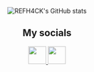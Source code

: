 <div align="center">

  ![REFH4CK's GitHub stats](https://github-readme-stats.vercel.app/api?username=REFH4CK&show_icons=true&locale=es&theme=dark#gh-dark-mode-only)

</div>

<div align="center" style="margin: 8px 0px 8px 0px;">

  <h2>My socials</h2>

  <a href="https://x.com/AndresEHR29" align="center">
    <img src="https://svgl.app/library/x_dark.svg" alt="" width="40">
  </a>
  <a href="https://www.instagram.com/r3fh4ck.dev/" align="center">
    <img src="https://svgl.app/library/instagram_dark.svg" alt="" width="40">
  </a>  
</div>
